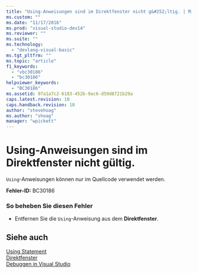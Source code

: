 ```yaml
---
title: "Using-Anweisungen sind im Direktfenster nicht g&#252;ltig. | Microsoft Docs"
ms.custom: ""
ms.date: "11/17/2016"
ms.prod: "visual-studio-dev14"
ms.reviewer: ""
ms.suite: ""
ms.technology: 
  - "devlang-visual-basic"
ms.tgt_pltfrm: ""
ms.topic: "article"
f1_keywords: 
  - "vbc30186"
  - "bc30186"
helpviewer_keywords: 
  - "BC30186"
ms.assetid: 97a1a7c2-6183-452b-9ac6-d59d8721b29a
caps.latest.revision: 10
caps.handback.revision: 10
author: "stevehoag"
ms.author: "shoag"
manager: "wpickett"
---
```

# Using-Anweisungen sind im Direktfenster nicht g&#252;ltig.
`Using`\-Anweisungen können nur im Quellcode verwendet werden.  
  
 **Fehler\-ID:** BC30186  
  
### So beheben Sie diesen Fehler  
  
-   Entfernen Sie die `Using`\-Anweisung aus dem **Direktfenster**.  
  
## Siehe auch  
 [Using Statement](../../visual-basic/language-reference/statements/using-statement.md)   
 [Direktfenster](/visual-studio/ide/reference/immediate-window)   
 [Debuggen in Visual Studio](/visual-studio/debugger/debugging-in-visual-studio)